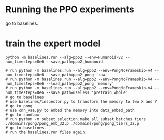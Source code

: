 # Running the PPO experiments
    
go to baselines.
    
# train the expert model

    python -m baselines.run --alg=ppo2 --env=Humanoid-v2 --num_timesteps=8e6 --save_path=ppo2_humanoid
    
    # run python -m baselines.run --alg=ppo2 --env=PongNoFrameskip-v4 --num_timesteps=8e6 --save_path=ppo2_pong 'raw'
    # run python -m baselines.run --alg=ppo2 --env=PongNoFrameskip-v4 --num_timesteps=8e6 --load_path=ppo2_pong 'memory'
    # run python -m baselines.run --alg=ppo2 --env=PongNoFrameskip-v4 --num_timesteps=8e6 --save_path=useless 'pretrain_whole'
    # go to baselines
    # use baselines/inspector.py to transform the memory to two X and Y
    # go to pong
    # use cnn_vae.py to embed the memory into data_embed_path
    # go to sandbox
    # run python -m subset_selection.make_all_subset_batches tiers ./domains/pong/pong_emb_32.p ./domains/pong/pong_tiers_32.p
    # go to baselines.
    # run the baselines.run files again. 
